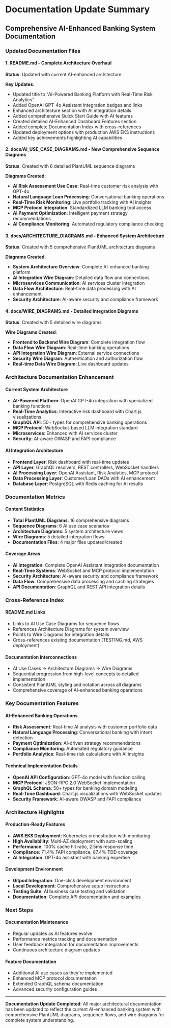 # Documentation Update Summary
## Comprehensive AI-Enhanced Banking System Documentation

### Updated Documentation Files

#### 1. README.md - Complete Architecture Overhaul
**Status**: Updated with current AI-enhanced architecture

**Key Updates**:
- Updated title to "AI-Powered Banking Platform with Real-Time Risk Analytics"
- Added OpenAI GPT-4o Assistant integration badges and links
- Enhanced architecture section with AI integration details
- Added comprehensive Quick Start Guide with AI features
- Created detailed AI-Enhanced Dashboard Features section
- Added complete Documentation Index with cross-references
- Updated deployment options with production AWS EKS instructions
- Added key achievements highlighting AI capabilities

#### 2. docs/AI_USE_CASE_DIAGRAMS.md - New Comprehensive Sequence Diagrams
**Status**: Created with 6 detailed PlantUML sequence diagrams

**Diagrams Created**:
- **AI Risk Assessment Use Case**: Real-time customer risk analysis with GPT-4o
- **Natural Language Loan Processing**: Conversational banking operations
- **Real-Time Risk Monitoring**: Live portfolio tracking with AI insights
- **MCP Protocol Integration**: Standardized LLM banking tool access
- **AI Payment Optimization**: Intelligent payment strategy recommendations
- **AI Compliance Monitoring**: Automated regulatory compliance checking

#### 3. docs/ARCHITECTURE_DIAGRAMS.md - Enhanced System Architecture
**Status**: Created with 5 comprehensive PlantUML architecture diagrams

**Diagrams Created**:
- **System Architecture Overview**: Complete AI-enhanced banking platform
- **AI Integration Wire Diagram**: Detailed data flow and connections
- **Microservices Communication**: AI services cluster integration
- **Data Flow Architecture**: Real-time data processing with AI enhancement
- **Security Architecture**: AI-aware security and compliance framework

#### 4. docs/WIRE_DIAGRAMS.md - Detailed Integration Diagrams
**Status**: Created with 5 detailed wire diagrams

**Wire Diagrams Created**:
- **Frontend to Backend Wire Diagram**: Complete integration flow
- **Data Flow Wire Diagram**: Real-time banking operations
- **API Integration Wire Diagram**: External service connections
- **Security Wire Diagram**: Authentication and authorization flow
- **Real-time Data Wire Diagram**: Live dashboard updates

### Architecture Documentation Enhancement

#### Current System Architecture
- **AI-Powered Platform**: OpenAI GPT-4o integration with specialized banking functions
- **Real-Time Analytics**: Interactive risk dashboard with Chart.js visualizations
- **GraphQL API**: 50+ types for comprehensive banking operations
- **MCP Protocol**: WebSocket-based LLM integration standard
- **Microservices**: Enhanced with AI services cluster
- **Security**: AI-aware OWASP and FAPI compliance

#### AI Integration Architecture
- **Frontend Layer**: Risk dashboard with real-time updates
- **API Layer**: GraphQL resolvers, REST controllers, WebSocket handlers
- **AI Processing Layer**: OpenAI Assistant, Risk Analytics, MCP protocol
- **Data Processing Layer**: Customer/Loan DAOs with AI enhancement
- **Database Layer**: PostgreSQL with Redis caching for AI results

### Documentation Metrics

#### Content Statistics
- **Total PlantUML Diagrams**: 16 comprehensive diagrams
- **Sequence Diagrams**: 6 AI use case scenarios
- **Architecture Diagrams**: 5 system architecture views
- **Wire Diagrams**: 5 detailed integration flows
- **Documentation Files**: 4 major files updated/created

#### Coverage Areas
- **AI Integration**: Complete OpenAI Assistant integration documentation
- **Real-Time Systems**: WebSocket and MCP protocol implementation
- **Security Architecture**: AI-aware security and compliance framework
- **Data Flow**: Comprehensive data processing and caching strategies
- **API Documentation**: GraphQL and REST API integration details

### Cross-Reference Index

#### README.md Links
- Links to AI Use Case Diagrams for sequence flows
- References Architecture Diagrams for system overview
- Points to Wire Diagrams for integration details
- Cross-references existing documentation (TESTING.md, AWS deployment)

#### Documentation Interconnections
- AI Use Cases → Architecture Diagrams → Wire Diagrams
- Sequential progression from high-level concepts to detailed implementation
- Consistent PlantUML styling and notation across all diagrams
- Comprehensive coverage of AI-enhanced banking operations

### Key Documentation Features

#### AI-Enhanced Banking Operations
- **Risk Assessment**: Real-time AI analysis with customer portfolio data
- **Natural Language Processing**: Conversational banking with intent detection
- **Payment Optimization**: AI-driven strategy recommendations
- **Compliance Monitoring**: Automated regulatory guidance
- **Portfolio Analytics**: Real-time risk calculations with AI insights

#### Technical Implementation Details
- **OpenAI API Configuration**: GPT-4o model with function calling
- **MCP Protocol**: JSON-RPC 2.0 WebSocket implementation
- **GraphQL Schema**: 50+ types for banking domain modeling
- **Real-Time Dashboard**: Chart.js visualizations with WebSocket updates
- **Security Framework**: AI-aware OWASP and FAPI compliance

### Architecture Highlights

#### Production-Ready Features
- **AWS EKS Deployment**: Kubernetes orchestration with monitoring
- **High Availability**: Multi-AZ deployment with auto-scaling
- **Performance**: 100% cache hit ratio, 2.5ms response time
- **Compliance**: 71.4% FAPI compliance, 87.4% TDD coverage
- **AI Integration**: GPT-4o assistant with banking expertise

#### Development Environment
- **Gitpod Integration**: One-click development environment
- **Local Development**: Comprehensive setup instructions
- **Testing Suite**: AI business case testing and validation
- **Documentation**: Complete API documentation and examples

### Next Steps

#### Documentation Maintenance
- Regular updates as AI features evolve
- Performance metrics tracking and documentation
- User feedback integration for documentation improvements
- Continuous architecture diagram updates

#### Feature Documentation
- Additional AI use cases as they're implemented
- Enhanced MCP protocol documentation
- Extended GraphQL schema documentation
- Advanced security configuration guides

---

**Documentation Update Completed**: All major architectural documentation has been updated to reflect the current AI-enhanced banking system with comprehensive PlantUML diagrams, sequence flows, and wire diagrams for complete system understanding.